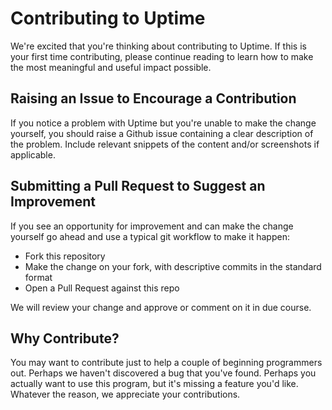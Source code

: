 # Contributing to Uptime

We're excited that you're thinking about contributing to Uptime. If this is your first time contributing, please continue reading to learn how to make the most meaningful and useful impact possible.

## Raising an Issue to Encourage a Contribution

If you notice a problem with Uptime but you're unable to make the change
yourself, you should raise a Github issue containing a clear description of the
problem. Include relevant snippets of the content and/or screenshots if applicable.

## Submitting a Pull Request to Suggest an Improvement

If you see an opportunity for improvement and can make the change yourself go
ahead and use a typical git workflow to make it happen:

* Fork this repository
* Make the change on your fork, with descriptive commits in the standard format
* Open a Pull Request against this repo

We will review your change and approve or comment on it in due
course.

## Why Contribute?

You may want to contribute just to help a couple of beginning programmers out. Perhaps we haven't discovered a bug that you've found. Perhaps you actually want to use this program, but it's missing a feature you'd like. Whatever the reason, we appreciate your contributions.
